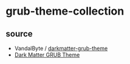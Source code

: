 

# grub-theme-collection


## source

* VandalByte / [darkmatter-grub-theme](https://gitlab.com/VandalByte/darkmatter-grub-theme)
* [Dark Matter GRUB Theme](https://www.gnome-look.org/p/1603282)


